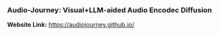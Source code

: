 ### Audio-Journey: Visual+LLM-aided Audio Encodec Diffusion  

**Website Link:** https://audiojourney.github.io/
